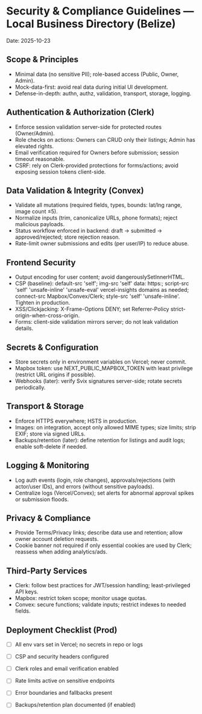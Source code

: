  # Security & Compliance Guidelines — Local Business Directory (Belize)
 
 Date: 2025-10-23
 
 ## Scope & Principles
 - Minimal data (no sensitive PII); role-based access (Public, Owner, Admin).
 - Mock-data-first: avoid real data during initial UI development.
 - Defense-in-depth: authn, authz, validation, transport, storage, logging.
 
 ## Authentication & Authorization (Clerk)
 - Enforce session validation server-side for protected routes (Owner/Admin).
 - Role checks on actions: Owners can CRUD only their listings; Admin has elevated rights.
 - Email verification required for Owners before submission; session timeout reasonable.
 - CSRF: rely on Clerk-provided protections for forms/actions; avoid exposing session tokens client-side.
 
 ## Data Validation & Integrity (Convex)
 - Validate all mutations (required fields, types, bounds: lat/lng range, image count ≤5).
 - Normalize inputs (trim, canonicalize URLs, phone formats); reject malicious payloads.
 - Status workflow enforced in backend: draft → submitted → approved/rejected; store rejection reason.
 - Rate-limit owner submissions and edits (per user/IP) to reduce abuse.
 
 ## Frontend Security
 - Output encoding for user content; avoid dangerouslySetInnerHTML.
 - CSP (baseline): default-src 'self'; img-src 'self' data: https:; script-src 'self' 'unsafe-inline' 'unsafe-eval' vercel-insights domains as needed; connect-src Mapbox/Convex/Clerk; style-src 'self' 'unsafe-inline'. Tighten in production.
 - XSS/Clickjacking: X-Frame-Options DENY; set Referrer-Policy strict-origin-when-cross-origin.
 - Forms: client-side validation mirrors server; do not leak validation details.
 
 ## Secrets & Configuration
 - Store secrets only in environment variables on Vercel; never commit.
 - Mapbox token: use NEXT_PUBLIC_MAPBOX_TOKEN with least privilege (restrict URL origins if possible).
 - Webhooks (later): verify Svix signatures server-side; rotate secrets periodically.
 
 ## Transport & Storage
 - Enforce HTTPS everywhere; HSTS in production.
 - Images: on integration, accept only allowed MIME types; size limits; strip EXIF; store via signed URLs.
 - Backups/retention (later): define retention for listings and audit logs; enable soft-delete if needed.
 
 ## Logging & Monitoring
 - Log auth events (login, role changes), approvals/rejections (with actor/user IDs), and errors (without sensitive payloads).
 - Centralize logs (Vercel/Convex); set alerts for abnormal approval spikes or submission floods.
 
 ## Privacy & Compliance
 - Provide Terms/Privacy links; describe data use and retention; allow owner account deletion requests.
 - Cookie banner not required if only essential cookies are used by Clerk; reassess when adding analytics/ads.
 
 ## Third-Party Services
 - Clerk: follow best practices for JWT/session handling; least-privileged API keys.
 - Mapbox: restrict token scope; monitor usage quotas.
 - Convex: secure functions; validate inputs; restrict indexes to needed fields.
 
 ## Deployment Checklist (Prod)
 - [ ] All env vars set in Vercel; no secrets in repo or logs
 - [ ] CSP and security headers configured
 - [ ] Clerk roles and email verification enabled
 - [ ] Rate limits active on sensitive endpoints
 - [ ] Error boundaries and fallbacks present
 - [ ] Backups/retention plan documented (if enabled)
 
